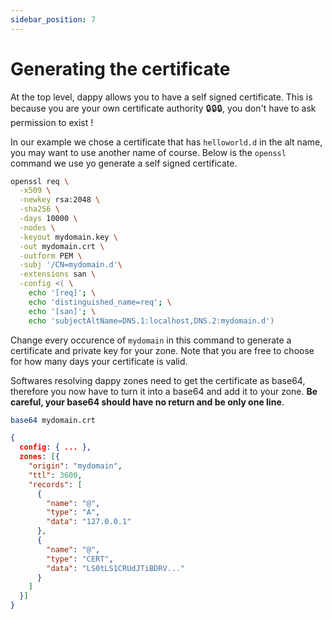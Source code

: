 ```yaml
---
sidebar_position: 7
---
```


# Generating the certificate

At the top level, dappy allows you to have a self signed certificate. This is because you are your own certificate authority 🔒🔒🔒, you don't have to ask permission to exist !

In our example we chose a certificate that has `helloworld.d` in the alt name, you may want to use another name of course. Below is the `openssl` command we use yo generate a self signed certificate.

```bash
openssl req \
  -x509 \
  -newkey rsa:2048 \
  -sha256 \
  -days 10000 \
  -nodes \
  -keyout mydomain.key \
  -out mydomain.crt \
  -outform PEM \
  -subj '/CN=mydomain.d'\
  -extensions san \
  -config <( \
    echo '[req]'; \
    echo 'distinguished_name=req'; \
    echo '[san]'; \
    echo 'subjectAltName=DNS.1:localhost,DNS.2:mydomain.d')
```

Change every occurence of `mydomain` in this command to generate a certificate and private key for your zone. Note that you are free to choose for how many days your certificate is valid.

Softwares resolving dappy zones need to get the certificate as base64, therefore you now have to turn it into a base64 and add it to your zone. **Be careful, your base64 should have no return and be only one line**.

```bash
base64 mydomain.crt
```

```json title="dappy.config.json"
{
  config: { ... },
  zones: [{
    "origin": "mydomain",
    "ttl": 3600,
    "records": [
      {
        "name": "@",
        "type": "A",
        "data": "127.0.0.1"
      },
      {
        "name": "@",
        "type": "CERT",
        "data": "LS0tLS1CRUdJTiBDRV..."
      }
    ]
  }]
}
```
